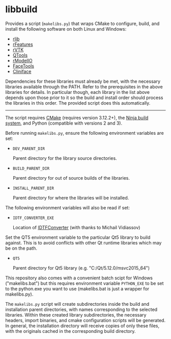 # libbuild

Provides a script (`makelibs.py`) that wraps CMake to configure,
build, and install the following software on both Linux and Windows:
- [rlib](../../../rlib)
- [rFeatures](../../../rFeatures)
- [rVTK](../../../rVTK)
- [QTools](../../../QTools)
- [rModelIO](../../../rModelIO)
- [FaceTools](https://github.com/frontiersi/facetools)
- [Cliniface](https://github.com/frontiersi/cliniface)

Dependencies for these libraries must already be met, with the necessary libraries
available through the PATH. Refer to the prerequisites in the above libraries for details.
In particular though, each library in the list above depends upon those prior to it so the
build and install order should process the libraries in this order. The provided script
does this automatically.

---

The script requires [CMake](https://cmake.org/) (requires version 3.12.2+),
the [Ninja build system](https://github.com/ninja-build/ninja.git), and Python
(compatible with versions 2 and 3).

Before running `makelibs.py`, ensure the following environment variables are set:
- `DEV_PARENT_DIR`

    Parent directory for the library source directories.

- `BUILD_PARENT_DIR`

    Parent directory for out of source builds of the libraries.

- `INSTALL_PARENT_DIR`

    Parent directory for where the libraries will be installed.

The following environment variables will also be read if set:

- `IDTF_CONVERTER_EXE`

    Location of [IDTFConverter](www2.iaas.msu.ru/tmp/u3d/u3d-1.4.5_current.zip)
    (with thanks to Michail Vidiassov)

Set the QT5 environment variable to the particular Qt5 library to build against.
This is to avoid conflicts with other Qt runtime libraries which may be on the path.

- `QT5`

    Parent directory for Qt5 library (e.g. "C:/Qt/5.12.0/msvc2015\_64")

This repository also comes with a convenient batch scipt for Windows ("makelibs.bat") but
this requires environment variable `PYTHON_EXE` to be set to the python.exe you want to use
(makelibs.bat is just a wrapper for makelibs.py).

The `makelibs.py` script will create subdirectories inside the build and installation
parent directories, with names corresponding to the selected libraries.
Within these created library subdirectories, the necessary headers, import binaries,
and cmake configuration scripts will be generated. In general, the installation
directory will receive copies of only these files, with the originals cached in
the corresponding build directory.

